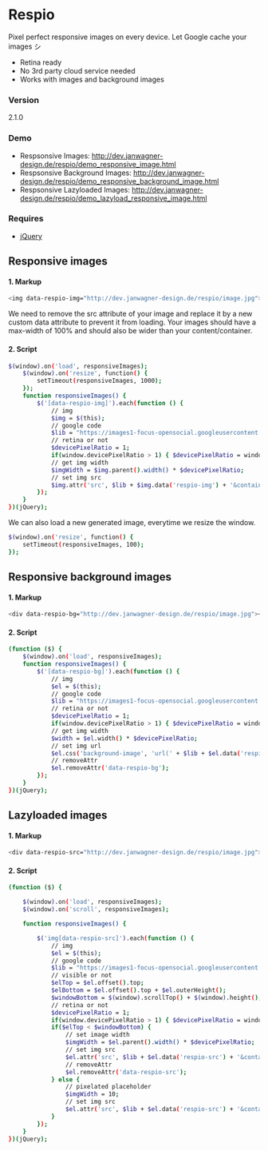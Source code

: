# Respio
Pixel perfect responsive images on every device.
Let Google cache your images シ

  - Retina ready
  - No 3rd party cloud service needed
  - Works with images and background images

### Version
2.1.0

### Demo
  - Respsonsive Images: http://dev.janwagner-design.de/respio/demo_responsive_image.html
  - Respsonsive Background Images: http://dev.janwagner-design.de/respio/demo_responsive_background_image.html
  - Respsonsive Lazyloaded Images: http://dev.janwagner-design.de/respio/demo_lazyload_responsive_image.html

### Requires

* [jQuery]

## Responsive images
#### 1. Markup
```sh
<img data-respio-img="http://dev.janwagner-design.de/respio/image.jpg">
```
We need to remove the src attribute of your image and replace it by a new custom data attribute to prevent it from loading. Your images should have a max-width of 100% and should also be wider than your content/container.
#### 2. Script
```sh
$(window).on('load', responsiveImages);
    $(window).on('resize', function() {
        setTimeout(responsiveImages, 1000);
    });
    function responsiveImages() {
        $('[data-respio-img]').each(function () {
            // img
            $img = $(this);
            // google code
            $lib = "https://images1-focus-opensocial.googleusercontent.com/gadgets/proxy?url="
            // retina or not
            $devicePixelRatio = 1;
            if(window.devicePixelRatio > 1) { $devicePixelRatio = window.devicePixelRatio };
            // get img width
            $imgWidth = $img.parent().width() * $devicePixelRatio;
            // set img src
            $img.attr('src', $lib + $img.data('respio-img') + '&container=focus&refresh=604800&resize_w=' + $imgWidth);
        });
    }
})(jQuery);
```
We can also load a new generated image, everytime we resize the window.
```sh
$(window).on('resize', function() {
    setTimeout(responsiveImages, 100);
});
```

## Responsive background images
#### 1. Markup
```sh
<div data-respio-bg="http://dev.janwagner-design.de/respio/image.jpg"></div>
```
#### 2. Script
```sh
(function ($) {
    $(window).on('load', responsiveImages);
    function responsiveImages() {
        $('[data-respio-bg]').each(function () {
            // img
            $el = $(this);
            // google code
            $lib = "https://images1-focus-opensocial.googleusercontent.com/gadgets/proxy?url="
            // retina or not
            $devicePixelRatio = 1;
            if(window.devicePixelRatio > 1) { $devicePixelRatio = window.devicePixelRatio };
            // get img width
            $width = $el.width() * $devicePixelRatio;
            // set img url
            $el.css('background-image', 'url(' + $lib + $el.data('respio-bg') + '&container=focus&refresh=604800&resize_w=' + $width + ')');
            // removeAttr
            $el.removeAttr('data-respio-bg');
        });
    }
})(jQuery);
```
## Lazyloaded images
#### 1. Markup
```sh
<div data-respio-src="http://dev.janwagner-design.de/respio/image.jpg"></div>
```
#### 2. Script
```sh
(function ($) {

    $(window).on('load', responsiveImages);
    $(window).on('scroll', responsiveImages);

    function responsiveImages() {

        $('img[data-respio-src]').each(function () {
            // img
            $el = $(this);
            // google code
            $lib = "https://images1-focus-opensocial.googleusercontent.com/gadgets/proxy?url="
            // visible or not
            $elTop = $el.offset().top;
            $elBottom = $el.offset().top + $el.outerHeight();
            $windowBottom = $(window).scrollTop() + $(window).height();
            // retina or not
            $devicePixelRatio = 1;
            if(window.devicePixelRatio > 1) { $devicePixelRatio = window.devicePixelRatio };
            if($elTop < $windowBottom) {
                // set image width
                $imgWidth = $el.parent().width() * $devicePixelRatio;
                // set img src
                $el.attr('src', $lib + $el.data('respio-src') + '&container=focus&refresh=604800&resize_w=' + $imgWidth);
                // removeAttr
                $el.removeAttr('data-respio-src');
            } else {
                // pixelated placeholder
                $imgWidth = 10;
                // set img src
                $el.attr('src', $lib + $el.data('respio-src') + '&container=focus&refresh=604800&resize_w=' + $imgWidth);
            }
        });
    }
})(jQuery);
```
[//]: #
   [jQuery]: <http://jquery.com/>